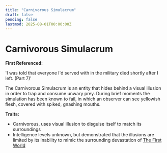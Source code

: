 ```yaml
---
title: "Carnivorous Simulacrum"
draft: false
pending: false
lastmod: 2025-08-01T00:00:00Z
---
```

# Carnivorous Simulacrum

**First Referenced:**

'I was told that everyone I'd served with in the military died shortly after I left. (Part 7)'

The Carnivorous Simulacrum is an entity that hides behind a visual illusion in order to trap and consume unwary prey. During brief moments the simulation has been known to fail, in which an observer can see yellowish flesh, covered with spiked, gnashing mouths.

**Traits:**

- Carnivorous, uses visual illusion to disguise itself to match its surroundings
- Intelligence levels unknown, but demonstrated that the illusions are limited by its inability to mimic the surrounding devastation of [The First World](/worlds/the-first-world/)
